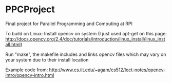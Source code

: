 # PPCProject
Final project for Parallel Programming and Computing at RPI

To build on Linux:
Install opencv on system (I just used apt-get on this page: http://docs.opencv.org/2.4/doc/tutorials/introduction/linux_install/linux_install.html)

Run "make", the makefile includes and links opencv files which may vary on your system due to their install location

Example code from: http://www.cs.iit.edu/~agam/cs512/lect-notes/opencv-intro/opencv-intro.html